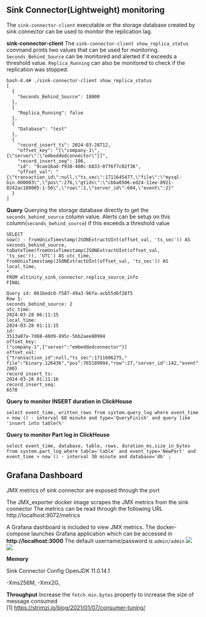 ## Sink Connector(Lightweight) monitoring

The `sink-connector-client` executable or the storage database created by sink connector can be used to monitor the replication lag.

**sink-connector-client**
The `sink-connector-client show_replica_status` command prints two values that can be used for monitoring.
`Seconds_Behind_Source` can be monitored and alerted if it exceeds a threshold value.
`Replica_Running` can also be monitored to check if the replication was stopped.

```
bash-4.4# ./sink-connector-client show_replica_status
[
  {
    "Seconds_Behind_Source": 18000
  },
  {
    "Replica_Running": false
  },
  {
    "Database": "test"
  },
  {
    "record_insert_ts": 2024-03-28T12,
    "offset_key": "[\"company-1\",{\"server\":\"embeddedconnector\"}]",
    "record_insert_seq": 186,
    "id": "9cae16ad-f938-480c-b833-07f6f7c02f36",
    "offset_val": "{\"transaction_id\":null,\"ts_sec\":1711645477,\"file\":\"mysql-bin.000003\",\"pos\":276,\"gtids\":\"cbba0506-ed24-11ee-8921-0242ac180005:1-56\",\"row\":1,\"server_id\":604,\"event\":2}"
  }
]
```


**Query**
Querying the storage database directly to get the `seconds_behind_source` column value.
Alerts can be setup on this column(`seconds_behind_source`) if this exceeds a threshold value

```
SELECT
now() - fromUnixTimestamp(JSONExtractUInt(offset_val, 'ts_sec')) AS
seconds_behind_source,
toDateTime(fromUnixTimestamp(JSONExtractUInt(offset_val,
'ts_sec')), 'UTC') AS utc_time,
fromUnixTimestamp(JSONExtractUInt(offset_val, 'ts_sec')) AS
local_time,
*
FROM altinity_sink_connector.replica_source_info
FINAL
```
```
Query id: 061bedc0-f587-49a3-96fa-acb55d6f28f5
Row 1:
seconds_behind_source: 2
utc_time:
2024-03-28 06:11:15
local_time:
2024-03-28 01:11:15
id:
3513a07a-7d88-40d9-895c-5bb2aee80984
offset_key:
["company-1",{"server":"embeddedconnector"}]
offset_val:
{"transaction_id":null,"ts_sec":1711606275,"
file":"binary.126436","pos":765189094,"row":27,"server_id":142,"event":
280}
record_insert_ts:
2024-03-28 01:11:16
record_insert_seq:
6570
```

**Query to monitor INSERT duration in ClickHouse**

```select event_time, written_rows from system.query_log where event_time > now () - interval 60 minute and type='QueryFinish' and query like 'insert into table(%'```

**Query to monitor Part log in ClickHouse**

```select event_time, database, table, rows, duration_ms,size_in_bytes from system.part_log where table='table' and event_type='NewPart' and event_time > now () - interval 30 minute and database='db' ;```

## Grafana Dashboard
JMX metrics of sink connector are exposed through the port

The JMX_exporter docker image scrapes the JMX metrics from the sink connector
The metrics can be read through the following URL
http://localhost:9072/metrics

A Grafana dashboard is included to view JMX metrics.
The docker-compose launches Grafana application which can be accessed in **http://localhost:3000**
The default username/password is `admin/admin`
![](img/Grafana_dashboard.png)
![](img/Grafana_dashboard_2.png)


**Memory**

Sink Connector Config
OpenJDK 11.0.14.1 

-Xms256M, -Xmx2G,



**Throughput**
Increase the `fetch.min.bytes` property to increase the size of message
consumed \
[1] https://strimzi.io/blog/2021/01/07/consumer-tuning/

